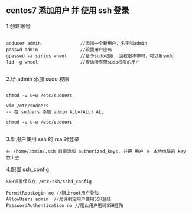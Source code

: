 ## centos7 添加用户 并 使用 ssh 登录

1.创建账号

```

adduser admin           	//添加一个新用户，名字叫admin
passwd admin            	//设置用户密码
gpasswd -a sirius wheel  	//给予sudo权限, 当权限不够时，可以用sudo
lid -g wheel             	//查询所有带sudo权限的用户


```

2.给 admin 添加 sudo 权限

```

chmod -v u+w /etc/sudoers

vim /etc/sudoers
-- 在 sudoers 添加 admin ALL=(ALL) ALL

chmod -v u-w /etc/sudoers


```


3.新用户使用 ssh 的 rsa 对登录

```
在 /home/admin/.ssh 目录添加 authorized_keys, 并把 用户 在 本地电脑的 key 放上去

```

4.配置 ssh_config

```
SSH设置保存在 /etc/ssh/sshd_config

PermitRootLogin no //阻止root用户登陆 
AllowUsers admin  //允许制定用户使用SSH登陆
PasswordAuthentication no //阻止用户密码SSH登陆

```